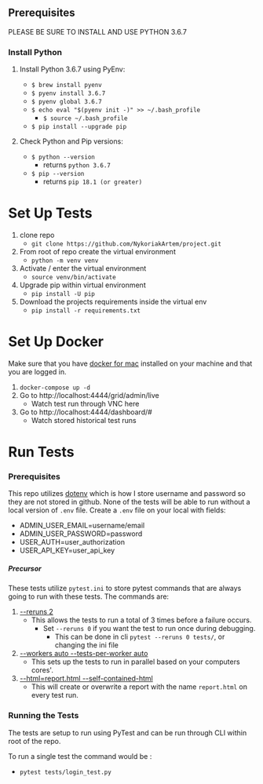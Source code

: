## Prerequisites
PLEASE BE SURE TO INSTALL AND USE PYTHON 3.6.7
### Install Python

1. Install Python 3.6.7 using PyEnv:
    * `$ brew install pyenv`
    * `$ pyenv install 3.6.7` 
    * `$ pyenv global 3.6.7`
    * `$ echo eval "$(pyenv init -)" >> ~/.bash_profile` 
        * `$ source ~/.bash_profile` 
    * `$ pip install --upgrade pip`

2. Check Python and Pip versions:
    * `$ python --version`
        * returns `python 3.6.7`
    * `$ pip --version`
        * returns `pip 18.1 (or greater)`


Set Up Tests
============

1. clone repo
    * `git clone https://github.com/NykoriakArtem/project.git`
2. From root of repo create the virtual environment
    * `python -m venv venv`
3. Activate / enter the virtual environment
    * `source venv/bin/activate`
4. Upgrade pip within virtual environment
    * `pip install -U pip`
5. Download the projects requirements inside the virtual env
    * `pip install -r requirements.txt`

Set Up Docker
=============

Make sure that you have [docker for mac](https://docs.docker.com/docker-for-mac/install/) installed on your machine and that you are logged in. 

1. `docker-compose up -d`
2. Go to http://localhost:4444/grid/admin/live
    * Watch test run through VNC here
3. Go to http://localhost:4444/dashboard/#
    * Watch stored historical test runs

Run Tests
=========

### Prerequisites
This repo utilizes [dotenv](https://pypi.org/project/python-dotenv/) which is how I store username and password so they are not stored in github.
None of the tests will be able to run without a local version of `.env` file. Create a `.env` file on your local with fields:
* ADMIN_USER_EMAIL=username/email
* ADMIN_USER_PASSWORD=password
* USER_AUTH=user_authorization
* USER_API_KEY=user_api_key

##### Precursor
These tests utilize `pytest.ini` to store pytest commands that are always going to run with these tests. The commands are:

1. [--reruns 2](https://pypi.org/project/pytest-rerunfailures/)
    * This allows the tests to run a total of 3 times before a failure occurs. 
        * Set `--reruns 0` if you want the test to run once during debugging.
            * This can be done in cli `pytest --reruns 0 tests/`, or changing the ini file
2. [--workers auto --tests-per-worker auto](https://pypi.org/project/pytest-parallel/)
    * This sets up the tests to run in parallel based on your computers cores'.
3. [--html=report.html --self-contained-html](https://pypi.org/project/pytest-html/)    
    * This will create or overwrite a report with the name `report.html` on every test run.


### Running the Tests
 
The tests are setup to run using PyTest and can be run through CLI within root of the repo.

    
To run a single test the command would be :

   * `pytest tests/login_test.py`
    